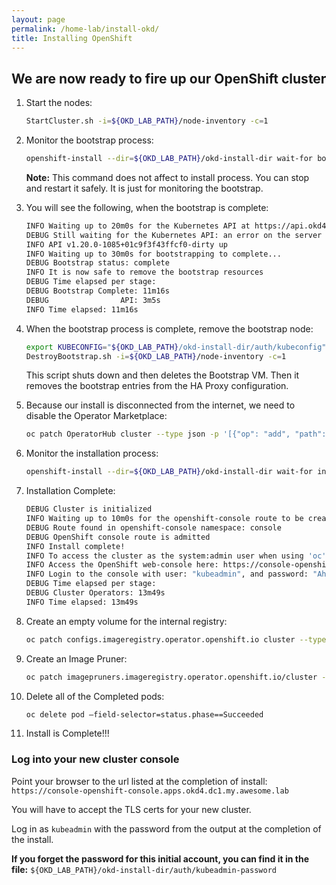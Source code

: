 ```yaml
---
layout: page
permalink: /home-lab/install-okd/
title: Installing OpenShift
---
```


## We are now ready to fire up our OpenShift cluster

1. Start the nodes:

   ```bash
   StartCluster.sh -i=${OKD_LAB_PATH}/node-inventory -c=1
   ```

1. Monitor the bootstrap process:

   ```bash
   openshift-install --dir=${OKD_LAB_PATH}/okd-install-dir wait-for bootstrap-complete --log-level debug
   ```

   __Note:__ This command does not affect to install process.  You can stop and restart it safely.  It is just for monitoring the bootstrap.

1. You will see the following, when the bootstrap is complete:

   ```bash
   INFO Waiting up to 20m0s for the Kubernetes API at https://api.okd4.dc1.my.awesome.lab:6443... 
   DEBUG Still waiting for the Kubernetes API: an error on the server ("") has prevented the request from succeeding 
   INFO API v1.20.0-1085+01c9f3f43ffcf0-dirty up     
   INFO Waiting up to 30m0s for bootstrapping to complete... 
   DEBUG Bootstrap status: complete                   
   INFO It is now safe to remove the bootstrap resources 
   DEBUG Time elapsed per stage:                      
   DEBUG Bootstrap Complete: 11m16s                   
   DEBUG                API: 3m5s                     
   INFO Time elapsed: 11m16s
   ```

1. When the bootstrap process is complete, remove the bootstrap node:

   ```bash
   export KUBECONFIG="${OKD_LAB_PATH}/okd-install-dir/auth/kubeconfig"
   DestroyBootstrap.sh -i=${OKD_LAB_PATH}/node-inventory -c=1
   ```

   This script shuts down and then deletes the Bootstrap VM.  Then it removes the bootstrap entries from the HA Proxy configuration.

1. Because our install is disconnected from the internet, we need to disable the Operator Marketplace:

   ```bash
   oc patch OperatorHub cluster --type json -p '[{"op": "add", "path": "/spec/sources/0/disabled", "value": true}]'
   ```

1. Monitor the installation process:

   ```bash
   openshift-install --dir=${OKD_LAB_PATH}/okd-install-dir wait-for install-complete --log-level debug
   ```

1. Installation Complete:

   ```bash
   DEBUG Cluster is initialized                       
   INFO Waiting up to 10m0s for the openshift-console route to be created... 
   DEBUG Route found in openshift-console namespace: console 
   DEBUG OpenShift console route is admitted          
   INFO Install complete!                            
   INFO To access the cluster as the system:admin user when using 'oc', run 'export KUBECONFIG=/Users/yourhome/okd-lab/okd-install-dir/auth/kubeconfig' 
   INFO Access the OpenShift web-console here: https://console-openshift-console.apps.okd4.dc1.my.awesome.lab 
   INFO Login to the console with user: "kubeadmin", and password: "AhnsQ-CGRqg-gHu2h-rYZw3" 
   DEBUG Time elapsed per stage:                      
   DEBUG Cluster Operators: 13m49s                    
   INFO Time elapsed: 13m49s
   ```

1. Create an empty volume for the internal registry:

   ```bash
   oc patch configs.imageregistry.operator.openshift.io cluster --type merge --patch '{"spec":{"managementState":"Managed","storage":{"emptyDir":{}}}}'
   ```

1. Create an Image Pruner:

   ```bash
   oc patch imagepruners.imageregistry.operator.openshift.io/cluster --type merge -p '{"spec":{"schedule":"0 0 * * *","suspend":false,"keepTagRevisions":3,"keepYoungerThan":60,"resources":{},"affinity":{},"nodeSelector":{},"tolerations":[],"startingDeadlineSeconds":60,"successfulJobsHistoryLimit":3,"failedJobsHistoryLimit":3}}'
   ```

1. Delete all of the Completed pods:

   ```bash
   oc delete pod –field-selector=status.phase==Succeeded
   ```

1. Install is Complete!!!

### Log into your new cluster console

Point your browser to the url listed at the completion of install: `https://console-openshift-console.apps.okd4.dc1.my.awesome.lab`

You will have to accept the TLS certs for your new cluster.

Log in as `kubeadmin` with the password from the output at the completion of the install.

__If you forget the password for this initial account, you can find it in the file:__ `${OKD_LAB_PATH}/okd-install-dir/auth/kubeadmin-password`
